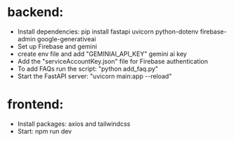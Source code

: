 # backend:

-   Install dependencies: pip install fastapi uvicorn python-dotenv firebase-admin google-generativeai
-   Set up Firebase and gemini
-   create env file and add "GEMINIAI_API_KEY" gemini ai key
-   Add the "serviceAccountKey.json" file for Firebase authentication
-   To add FAQs run the script: "python add_faq.py"
-   Start the FastAPI server: "uvicorn main:app --reload"

# frontend:

-   Install packages: axios and tailwindcss
-   Start: npm run dev
